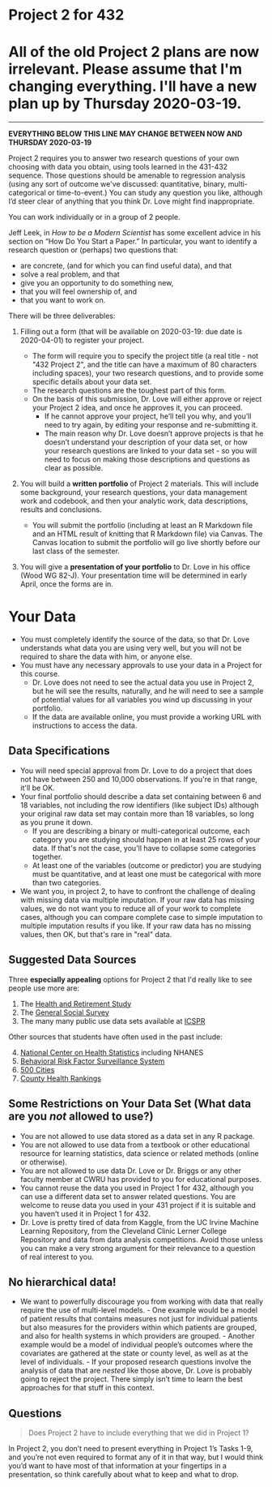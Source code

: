 # Project 2 for 432

# All of the old Project 2 plans are now irrelevant. Please assume that I'm changing everything. I'll have a new plan up by Thursday 2020-03-19.

---------------------

**EVERYTHING BELOW THIS LINE MAY CHANGE BETWEEN NOW AND THURSDAY 2020-03-19**

Project 2 requires you to answer two research questions of your own choosing with data you obtain, using tools learned in the 431-432 sequence. Those questions should be amenable to regression analysis (using any sort of outcome we've discussed: quantitative, binary, multi-categorical or time-to-event.) You can study any question you like, although I’d steer clear of anything that you think Dr. Love might find inappropriate.

You can work individually or in a group of 2 people. 

Jeff Leek, in *How to be a Modern Scientist* has some excellent advice in his section on “How Do You Start a Paper.” In particular,     you want to identify a research question or (perhaps) two questions that:

- are concrete, (and for which you can find useful data), and that
- solve a real problem, and that
- give you an opportunity to do something new,
- that you will feel ownership of, and
- that you want to work on.
      
There will be three deliverables:

1. Filling out a form (that will be available on 2020-03-19: due date is 2020-04-01) to register your project.
    - The form will require you to specify the project title (a real title - not "432 Project 2", and the title can have a maximum of 80 characters including spaces), your two research questions, and to provide some specific details about your data set.
    - The research questions are the toughest part of this form.
    - On the basis of this submission, Dr. Love will either approve or reject your Project 2 idea, and once he approves it, you can   proceed.
        - If he cannot approve your project, he’ll tell you why, and you’ll need to try again, by editing your response and re-submitting it.
        - The main reason why Dr. Love doesn’t approve projects is that he doesn’t understand your description of your data set, or how your research questions are linked to your data set - so you will need to focus on making those descriptions and questions as clear as possible.

2.  You will build a **written portfolio** of Project 2 materials. This will include some background, your research questions, your data management work and codebook, and then your analytic work, data descriptions, results and conclusions.
    -  You will submit the portfolio (including at least an R Markdown file and an HTML result of knitting that R Markdown file) via  Canvas. The Canvas location to submit the portfolio will go live shortly before our last class of the semester.

3. You will give a **presentation of your portfolio** to Dr. Love in his office (Wood WG 82-J). Your presentation time will be determined in early April, once the forms are in.

# Your Data

- You must completely identify the source of the data, so that Dr. Love understands what data you are using very well, but you will not be required to share the data with him, or anyone else.
- You must have any necessary approvals to use your data in a Project for this course.
    - Dr. Love does not need to see the actual data you use in Project 2, but he will see the results, naturally, and he will need to see a sample of potential values for all variables you wind up discussing in your portfolio.
    - If the data are available online, you must provide a working URL with instructions to access the data.

## Data Specifications

- You will need special approval from Dr. Love to do a project that does not have between 250 and 10,000 observations. If you're in that range, it'll be OK.
- Your final portfolio should describe a data set containing between 6 and 18 variables, not including the row identifiers (like subject IDs) although your original raw data set may contain more than 18 variables, so long as you prune it down.
    - If you are describing a binary or multi-categorical outcome, each category you are studying should happen in at least 25 rows of your data. If that's not the case, you'll have to collapse some categories together.
    - At least one of the variables (outcome or predictor) you are studying must be quantitative, and at least one must be categorical with more than two categories.
- We want you, in project 2, to have to confront the challenge of dealing with missing data via multiple imputation. If your raw data has missing values, we do not want you to reduce all of your work to complete cases, although you can compare complete case to simple imputation to multiple imputation results if you like. If your raw data has no missing values, then OK, but that's rare in "real" data.

## Suggested Data Sources

Three **especially appealing** options for Project 2 that I'd really like to see people use more are:

1. The [Health and Retirement Study](https://hrs.isr.umich.edu/data-products/access-to-public-data)
2. The [General Social Survey](https://gssdataexplorer.norc.org/)
3. The many many public use data sets available at [ICSPR](https://www.icpsr.umich.edu/icpsrweb/ICPSR/)

Other sources that students have often used in the past include:

4. [National Center on Health Statistics](https://www.cdc.gov/nchs/data_access/ftp_data.htm) including NHANES
5. [Behavioral Risk Factor Surveillance System](https://www.cdc.gov/brfss/data_documentation/index.htm)
6. [500 Cities](https://chronicdata.cdc.gov/browse?category=500+Cities)
7. [County Health Rankings](https://www.countyhealthrankings.org/explore-health-rankings/rankings-data-documentation)

## Some Restrictions on Your Data Set (What data are you *not* allowed to use?)

- You are not allowed to use data stored as a data set in any R package.
- You are not allowed to use data from a textbook or other educational resource for learning statistics, data science or related methods (online or otherwise).
- You are not allowed to use data Dr. Love or Dr. Briggs or any other faculty member at CWRU has provided to you for educational purposes.
- You cannot reuse the data you used in Project 1 for 432, although you can use a different data set to answer related questions. You are welcome to reuse data you used in your 431 project if it is suitable and you haven’t used it in Project 1 for 432.
- Dr. Love is pretty tired of data from Kaggle, from the UC Irvine Machine Learning Repository, from the Cleveland Clinic Lerner College Repository and data from data analysis competitions. Avoid those unless you can make a very strong argument for their relevance to a question of real interest to you.

## No hierarchical data!

- We want to powerfully discourage you from working with data that really require the use of multi-level models. 
      - One example would be a model of patient results that contains measures not just for individual patients but also measures for the providers within which patients are grouped, and also for health systems in which providers are grouped. 
      - Another example would be a model of individual people’s outcomes where the covariates are gathered at the state or county level, as well as at the level of individuals.
      - If your proposed research questions involve the analysis of data that are *nested* like those above, Dr. Love is probably going to reject the project. There simply isn’t time to learn the best approaches for that stuff in this context.

## Questions

> Does Project 2 have to include everything that we did in Project 1?

In Project 2, you don’t need to present everything in Project 1’s Tasks 1-9, and you’re not even required to format any of it in that way, but I would think you’d want to have most of that information at your fingertips in a presentation, so think carefully about what to keep and what to drop.


